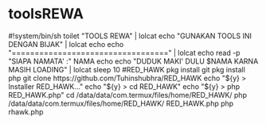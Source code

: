 # toolsREWA
#!system/bin/sh   toilet "TOOLS REWA" | lolcat echo "GUNAKAN TOOLS INI DENGAN BIJAK" | lolcat echo echo "==================================" | lolcat echo read -p "SIAPA NAMATA' :"  NAMA echo echo "DUDUK MAKI' DULU $NAMA KARNA MASIH LOADING" | lolcat sleep 10   #RED_HAWK pkg install git pkg install php  git clone https://github.com/Tuhinshubhra/RED_HAWK echo "${y} > Installer RED_HAWK..." echo "${y} > cd RED_HAWK" echo "${y} > php RED_HAWK.php" cd /data/data/com.termux/files/home/RED_HAWK/ php /data/data/com.termux/files/home/RED_HAWK/ RED_HAWK.php  php rhawk.php
